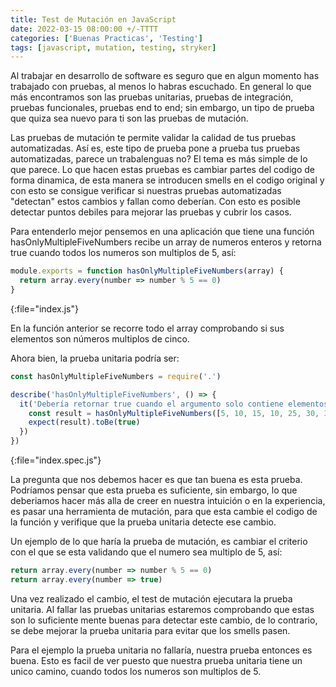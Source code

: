 ```yaml
---
title: Test de Mutación en JavaScript
date: 2022-03-15 08:00:00 +/-TTTT
categories: ['Buenas Practicas', 'Testing']
tags: [javascript, mutation, testing, stryker]
---
```


Al trabajar en desarrollo de software es seguro que en algun momento has trabajado con pruebas, al menos lo habras escuchado. En general lo que más encontramos son las pruebas unitarias, pruebas de integración, pruebas funcionales, pruebas end to end; sin embargo, un tipo de prueba que quiza sea nuevo para ti son las pruebas de mutación.

Las pruebas de mutación te permite validar la calidad de tus pruebas automatizadas. Así es, este tipo de prueba pone a prueba tus pruebas automatizadas, parece un trabalenguas no? El tema es más simple de lo que parece. Lo que hacen estas pruebas es cambiar partes del codigo de forma dinamica, de esta manera se introducen smells en el codigo original y con esto se consigue verificar si nuestras pruebas automatizadas "detectan" estos cambios y fallan como deberían. Con esto es posible detectar puntos debiles para mejorar las pruebas y cubrir los casos.

Para entenderlo mejor pensemos en una aplicación que tiene una función hasOnlyMultipleFiveNumbers recibe un array de numeros enteros y retorna true cuando todos los numeros son multiplos de 5, así:

```javascript
module.exports = function hasOnlyMultipleFiveNumbers(array) {
  return array.every(number => number % 5 == 0)
}
```
{:file="index.js"}

En la función anterior se recorre todo el array comprobando si sus elementos son números multiplos de cinco.

Ahora bien, la prueba unitaria podría ser:

```javascript
const hasOnlyMultipleFiveNumbers = require('.')

describe('hasOnlyMultipleFiveNumbers', () => {
  it('Debería retornar true cuando el argumento solo contiene elementos multiplos de cinco.', () => {
    const result = hasOnlyMultipleFiveNumbers([5, 10, 15, 10, 25, 30, 35, 40])
    expect(result).toBe(true)
  })
})
```
{:file="index.spec.js"}

La pregunta que nos debemos hacer es que tan buena es esta prueba. Podríamos pensar que esta prueba es suficiente, sin embargo, lo que deberiamos hacer más alla de creer en nuestra intuición o en la experiencia, es pasar una herramienta de mutación, para que esta cambie el codigo de la función y verifique que la prueba unitaria detecte ese cambio.

Un ejemplo de lo que haría la prueba de mutación, es cambiar el criterio con el que se esta validando que el numero sea multiplo de 5, así:

```javascript
return array.every(number => number % 5 == 0)
return array.every(number => true)
```

Una vez realizado el cambio, el test de mutación ejecutara la prueba unitaria. Al fallar las pruebas unitarias estaremos comprobando que estas son lo suficiente mente buenas para detectar este cambio, de lo contrario, se debe mejorar la prueba unitaria para evitar que los smells pasen.

Para el ejemplo la prueba unitaria no fallaría, nuestra prueba entonces es buena. Esto es facil de ver puesto que nuestra prueba unitaria tiene un unico camino, cuando todos los numeros son multiplos de 5.